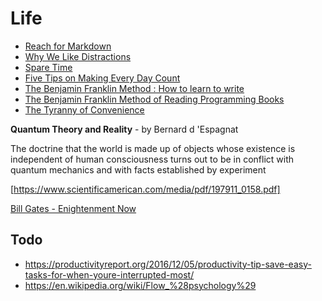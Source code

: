 # Life

+ [Reach for Markdown](https://blog.jez.io/reach-for-markdown/)
+ [Why We Like Distractions](https://ia.net/topics/distractions-and-how-to-fight-them/)
+ [Spare Time](https://www.brainpickings.org/2018/01/24/ursula-k-le-guin-spare-time/)
+ [Five Tips on Making Every Day Count](https://www.virgin.com/richard-branson/five-tips-making-every-day-count)
+ [The Benjamin Franklin Method : How to learn to write](https://medium.com/personal-growth/the-benjamin-franklin-method-how-to-actually-learn-to-write-1ac4ebc7c3a7)
+ [The Benjamin Franklin Method of Reading Programming Books](http://www.pathsensitive.com/2018/01/the-benjamin-franklin-method-of-reading.html?m=1)
+ [The Tyranny of Convenience](https://mobile.nytimes.com/2018/02/16/opinion/sunday/tyranny-convenience.html?referer=https://news.ycombinator.com/)


**Quantum Theory and Reality** - by Bernard d 'Espagnat

The doctrine that the world is made up of objects whose existence
is independent of human consciousness turns out to be in conflict
with quantum mechanics and with facts established by experiment

[https://www.scientificamerican.com/media/pdf/197911_0158.pdf]


[Bill Gates - Enightenment Now](https://www.gatesnotes.com/Books/Enlightenment-Now)



## Todo

+ https://productivityreport.org/2016/12/05/productivity-tip-save-easy-tasks-for-when-youre-interrupted-most/
+ https://en.wikipedia.org/wiki/Flow_%28psychology%29
